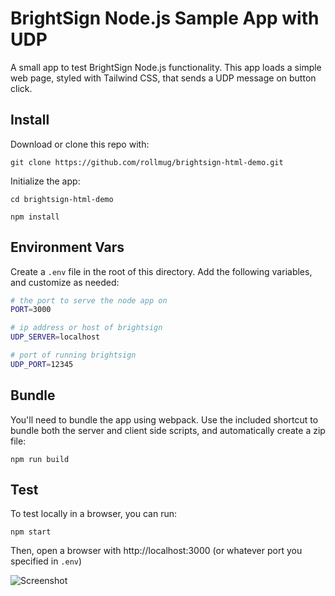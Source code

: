 # BrightSign Node.js Sample App with UDP

A small app to test BrightSign Node.js functionality. This app loads a simple web page, styled with Tailwind CSS, that sends a UDP message on button click.

## Install

Download or clone this repo with:

```
git clone https://github.com/rollmug/brightsign-html-demo.git
```

Initialize the app:

```
cd brightsign-html-demo
```

```
npm install
```

## Environment Vars

Create a `.env` file in the root of this directory. Add the following variables, and customize as needed:

```bash
# the port to serve the node app on
PORT=3000

# ip address or host of brightsign
UDP_SERVER=localhost

# port of running brightsign
UDP_PORT=12345
```

## Bundle

You'll need to bundle the app using webpack. Use the included shortcut to bundle both the server and client side scripts, and automatically create a zip file:

```
npm run build
```

## Test

To test locally in a browser, you can run:

```
npm start
```

Then, open a browser with http://localhost:3000 (or whatever port you specified in `.env`)

![Screenshot](https://cdn.statically.io/gh/rollmug/static-assets/master/images/node-test.png)